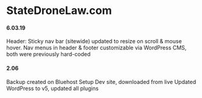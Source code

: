 # StateDroneLaw.com


#### 6.03.19
Header: Sticky nav bar (sitewide) updated to resize on scroll & mouse hover.
Nav menus in header & footer customizable via WordPress CMS, both were previously hard-coded

#### 2.06
Backup created on Bluehost
Setup Dev site, downloaded from live
Updated WordPress to v5, updated all plugins